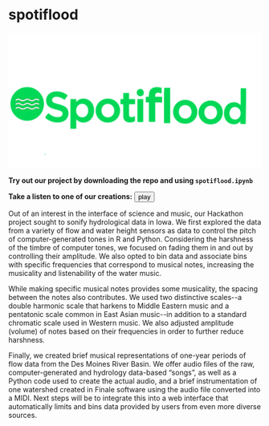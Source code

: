 # spotiflood

![](https://raw.githubusercontent.com/gregjewi/spotiflood/main/misc/spotiflood.png)

**Try out our project by downloading the repo and using `spotiflood.ipynb`**

**Take a listen to one of our creations:**
<audio id="ABC" src="https://github.com/gregjewi/spotiflood/blob/main/music/wav/raccoon_arabTonal.wav?raw=true"></audio><button onclick="playAudio('ABC')" type="button">play</button>


Out of an interest in the interface of science and music, our Hackathon project sought to sonify hydrological data in Iowa.  We first explored the data from a variety of flow and water height sensors as data to control the pitch of computer-generated tones in R and Python. Considering the harshness of the timbre of computer tones, we focused on fading them in and out by controlling their amplitude. We also opted to bin data and associate bins with specific frequencies that correspond to musical notes, increasing the musicality and listenability of the water music. 

While making specific musical notes provides some musicality, the spacing between the notes also contributes. We used two distinctive scales--a double harmonic scale that harkens to Middle Eastern music and a pentatonic scale common in East Asian music--in addition to a standard chromatic scale used in Western music. We also adjusted amplitude (volume) of notes based on their frequencies in order to further reduce harshness. 

Finally, we created brief musical representations of one-year periods of flow data from the Des Moines River Basin. We offer audio files of the raw, computer-generated and hydrology data-based “songs”, as well as a Python code used to create the actual audio, and a brief instrumentation of one watershed created in Finale software using the audio file converted into a MIDI. Next steps will be to integrate this into a web interface that automatically limits and bins data provided by users from even more diverse sources.

<script>
var audio = new Audio("https://raw.githubusercontent.com/USERNAME/REPOSITORY/BRANCH/Audio.mp3")
audio.play()
</script>
